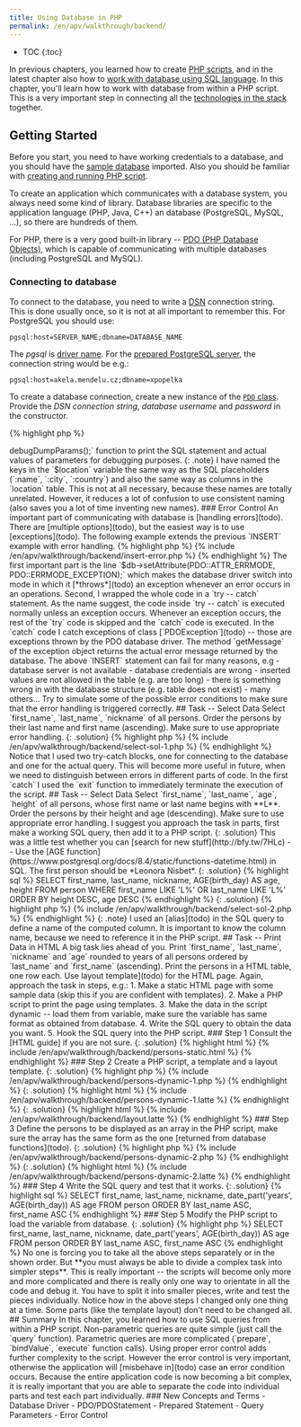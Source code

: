 ```yaml
---
title: Using Database in PHP
permalink: /en/apv/walkthrough/backend/
---
```


* TOC
{:toc}

In previous chapters, you learned how to create [PHP scripts](todo), and
in the latest chapter also how to [work with database using SQL language](todo).
In this chapter, you'll learn how to work with database from within a 
PHP script. This is a very important step in connecting all the 
[technologies in the stack](todo) together.

## Getting Started
Before you start, you need to have working credentials to a database, and
you should have the [sample database](todo) imported. Also you should be 
familiar with [creating and running PHP script](todo).

To create an application which communicates with a database system, you 
always need some kind of library. Database libraries are specific to 
the application language (PHP, Java, C++) an database (PostgreSQL, MySQL, ...),
so there are hundreds of them.

For PHP, there is a very good built-in library -- [PDO (PHP Database Objects)](todo), 
which is capable of communicating with multiple databases (including PostgreSQL and MySQL).

### Connecting to database
To connect to the database, you need to write a [DSN](todo) connection string. This is 
done usually once, so it is not at all important to remember this. For PostgreSQL you should
use: 

    pgsql:host=SERVER_NAME;dbname=DATABASE_NAME

The *pgsql* is [driver name](http://php.net/manual/en/ref.pdo-pgsql.connection.php).
For the [prepared PostgreSQL server](todo), the connection string would be e.g.:

    pgsql:host=akela.mendelu.cz;dbname=xpopelka 

To create a database connection, create a new instance of the [`PDO` class](todo).
Provide the *DSN connection string*, *database username* and *password* in the constructor.

{% highlight php %}
<?php 

$db = new PDO('pgsql:host=akela.mendelu.cz;dbname=xpopelka', 'xpopelka', 'password');
{% endhighlight %}

### Selecting Data
To select data from database, use the `query` method of the `PDO` connection object.
Supply a SQL [`SELECT`](todo) query as a string to the function. The function will
return a [`PDOStatement` object](todo). The `PDOStatement` represents an SQL query and
also its result. One way to obtain the result is calling the [`fetchAll` function](todo). 

{% highlight php %}
{% include /en/apv/walkthrough/backend/select-simple.php %}
{% endhighlight %}

The `fetchAll` function returns a [two-dimensional array](todo). It returns an array
of result table (`person`) rows. Each row is an array indexed by column keys, values 
are table cells. Therefore the following code will print `first_name` of the 
second person (as ordered by `first_name`). We used the [`print_r` function](todo) to
print the complete array (it's not beautiful, but it shall be good enough at the moment).

{% highlight php %}
{% include /en/apv/walkthrough/backend/select-simple-fetch.php %}
{% endhighlight %}

### Selecting Data with Parameters
Often you need to provide dynamic values (obtained from PHP variables and/or HTML forms) to
the SQL queries. E.g. assume you need to run a query like this (where *Bill* is provided
by the end-user and stored in a PHP variable):

{% highlight sql %}
SELECT * FROM person WHERE first_name = 'Bill';
{% endhighlight %}

The solution is to use [**prepared statements**](todo). This means that you **prepare** a
SQL statement with **placeholders**, then **bind** values to the placeholders and
then **execute** the statement:

{% highlight php %}
{% include /en/apv/walkthrough/backend/select-prepared.php %}
{% endhighlight %}

In the above query, I used a placeholder name `:name` (placeholder must start with colon `:`). 
Then I bind value to it using the [`bindValue`](todo) method of the `$stmt` [`PDOStatement`](todo) 
object. Last, I (`execute`)[todo] the statement. Then the result can be printed as in
the previous example. 

{: .note}
If you are tempted to use the `$personName` variable directly within the SQL query string,
in the `query` method, don't do it! Such approach would introduce [SQL injection vulnerability](todo). 

### Inserting Data
Let's insert a new row in the `location` table. The principle remains the same as in the 
above example with prepared statement. You just need to use the [`INSERT`](todo) statement and
provide the right parameters to it: 

{% highlight php %}
{% include /en/apv/walkthrough/backend/insert-prepared.php %}
{% endhighlight %}

Note that there is no `fetchAll` call, because the `INSERT` statement does not return a table 
(or anything that useful). Because working with prepared parameters can be a little bit tricky, you can
use `$stmt->debugDumpParams();` function to print the SQL statement and actual values of parameters for
debugging purposes.  
   
{: .note}
I have named the keys in the `$location` variable the same way as the SQL placeholders (`:name`, `:city`, `:country`)
and also the same way as columns in the `location` table. This is not at all necessary, because these names
are totally unrelated. However, it reduces a lot of confusion to use consistent naming (also saves you a lot of time inventing 
new names). 

### Error Control
An important part of communicating with database is [handling errors](todo). There are 
[multiple options](todo), but the easiest way is to use [exceptions](todo). 
The following example extends the previous `INSERT` example with 
error handling.

{% highlight php %}
{% include /en/apv/walkthrough/backend/insert-error.php %}
{% endhighlight %}
 
The first important part is the line `$db->setAttribute(PDO::ATTR_ERRMODE, PDO::ERRMODE_EXCEPTION);`
which makes the database driver switch into mode in which it [*throws*](todo) an exception
whenever an error occurs in an operations.

Second, I wrapped the whole code in a `try -- catch` statement. As the name suggest, the code
inside `try -- catch` is executed normally unless an exception occurs. Whenever an exception
occurs, the rest of the `try` code is skipped and the `catch` code is executed.
In the `catch` code I catch exceptions of class [`PDOException`](todo) -- those are exceptions
thrown by the PDO database driver. The method `getMessage` of the exception object returns the
actual error message returned by the database.

The above `INSERT` statement can fail for many reasons, e.g

- database server is not available
- database credentials are wrong
- inserted values are not allowed in the table (e.g. are too long)
- there is something wrong in with the database structure (e.g. table does not exist)
- many others... 

Try to simulate some of the possible error conditions to make sure that the 
error handling is triggered correctly.

## Task -- Select Data
Select `first_name`, `last_name`, `nickname` of all persons. Order the persons by their
last name and first name (ascending). Make sure to use appropriate error handling.

{: .solution}
{% highlight php %}
{% include /en/apv/walkthrough/backend/select-sol-1.php %}
{% endhighlight %}

Notice that I used two try-catch blocks, one for connecting to the database and one for the
actual query. This will become more useful in future, when we need to distinguish between 
errors in different parts of code. In the first `catch` I used the `exit` function to
immediately terminate the execution of the script. 

## Task -- Select Data
Select `first_name`, `last_name`, `age`, `height` of all persons, whose first name or last name 
begins with **L**. Order the persons by their
height and age (descending). Make sure to use appropriate error handling. I suggest you approach 
the task in parts, first make a working SQL query, then add it to a PHP script.                      

{: .solution}
This was a little test whether you can [search for new stuff](http://bfy.tw/7HLc) --
Use the [AGE function](https://www.postgresql.org/docs/8.4/static/functions-datetime.html) in SQL.
The first person should be *Leonora Nisbet*. 

{: .solution}
{% highlight sql %}
SELECT first_name, last_name, nickname, AGE(birth_day) AS age, height 
		FROM person 
		WHERE first_name LIKE 'L%' OR last_name LIKE 'L%'
		ORDER BY height DESC, age DESC
{% endhighlight %}

{: .solution}
{% highlight php %}
{% include /en/apv/walkthrough/backend/select-sol-2.php %}
{% endhighlight %}

{: .note}
I used an [alias](todo) in the SQL query to define a name of the computed column. It is important to know
 the column name, because we need to reference it in the PHP script.      

## Task -- Print Data in HTML
A big task lies ahead of you. Print `first_name`, `last_name`, `nickname` and 
`age` rounded to years of all persons ordered by `last_name` and `first_name` (ascending).
Print the persons in a HTML table, one row each. Use layout template](todo) for the HTML page. 
Again, approach the task in steps, e.g.:

1. Make a static HTML page with some sample data (skip this if you are confident with templates).
2. Make a PHP script to print the page using templates.
3. Make the data in the script dynamic -- load them from variable, make sure the variable has same 
format as obtained from database. 
4. Write the SQL query to obtain the data you want.
5. Hook the SQL query into the PHP script.

### Step 1
Consult the [HTML guide] if you are not sure.

{: .solution}
{% highlight html %}
{% include /en/apv/walkthrough/backend/persons-static.html %}
{% endhighlight %}

### Step 2
Create a PHP script, a template and a layout template.

{: .solution}
{% highlight php %}
{% include /en/apv/walkthrough/backend/persons-dynamic-1.php %}
{% endhighlight %}

{: .solution}
{% highlight html %}
{% include /en/apv/walkthrough/backend/persons-dynamic-1.latte %}
{% endhighlight %}

{: .solution}
{% highlight html %}
{% include /en/apv/walkthrough/backend/layout.latte %}
{% endhighlight %}

### Step 3
Define the persons to be displayed as an array in the PHP script, make 
sure the array has the same form as the one [returned from database functions](todo). 

{: .solution}
{% highlight php %}
{% include /en/apv/walkthrough/backend/persons-dynamic-2.php %}
{% endhighlight %}

{: .solution}
{% highlight html %}
{% include /en/apv/walkthrough/backend/persons-dynamic-2.latte %}
{% endhighlight %}

### Step 4
Write the SQL query and test that it works. 

{: .solution}
{% highlight sql %}
SELECT first_name, last_name, nickname, date_part('years', AGE(birth_day)) AS age 
FROM person
ORDER BY last_name ASC, first_name ASC
{% endhighlight %}

### Step 5
Modify the PHP script to load the variable from database. 

{: .solution}
{% highlight php %}
SELECT first_name, last_name, nickname, date_part('years', AGE(birth_day)) AS age 
FROM person
ORDER BY last_name ASC, first_name ASC
{% endhighlight %}

No one is forcing you to take all the above steps separately or in the shown order. 
But **you must always be able to divide a complex task into simpler steps**. This
is really important -- the scripts will become only more and more complicated and there is really 
only one way to orientate in all the code and debug it. You have to split it into smaller pieces, 
write and test the pieces individually. Notice how in the above steps I changed only one thing
at a time. Some parts (like the template layout) don't need to be changed all.

## Summary
In this chapter, you learned how to use SQL queries from within a PHP script.
Non-parametric queries are quite simple (just call the `query` function). Parametric
queries are more complicated (`prepare`, `bindValue`, `execute` function calls).
Using proper error control adds further complexity to the script. However the error control
is very important, otherwise the application will [misbehave in](todo) case an error condition occurs.
Because the entire application code is now becoming a bit complex, it is really important that
you are able to separate the code into individual parts and test each part individually.

### New Concepts and Terms
- Database Driver
- PDO/PDOStatement
- Prepared Statement
- Query Parameters
- Error Control
